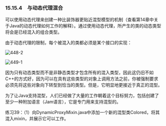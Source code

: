 ### 15.15.4　与动态代理混合

可以使用动态代理来创建一种比装饰器更贴近混型模型的机制（查看第14章中关于Java的动态代理如何工作的解释）。通过使用动态代理，所产生的类的动态类型将会是已经混入的组合类型。

由于动态代理的限制，每个被混入的类都必须是某个接口的实现：

![448-2](../Images/image03308.jpeg)

![449-1](../Images/image03309.jpeg)

因为只有动态类型而不是非静态类型才包含所有的混入类型，因此这仍旧不如C++的方式好，因为可以在具有这些类型的对象上调用方法之前，你被强制要求必须先将这些对象向下转型到恰当的类型。但是，它明显地更接近于真正的混型。

为了让Java支持混型，人们已经做了大量的工作朝着这个目标努力，包括创建了至少一种附加语言（Jam语言），它是专门用来支持混型的。

练习39：（1）向DynamicProxyMixin.java中添加一个新的混型类Colored，将其混入mixin，并展示它可以工作。